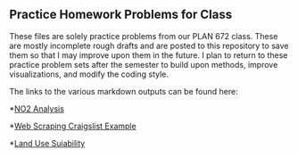## Practice Homework Problems for Class

These files are solely practice problems from our PLAN 672 class. These are mostly incomplete rough drafts and are posted to this repository to save them so that I may improve upon them in the future. I plan to return to these practice problem sets after the semester to build upon methods, improve visualizations, and modify the coding style.
 
The links to the various markdown outputs can be found here:

*[NO2 Analysis](https://github.com/ajrojas1/urban-analytics/blob/master/practice/no2-analysis/Rojas_HW2_PLAN672.md)

*[Web Scraping Craigslist Example](https://github.com/ajrojas1/urban-analytics/blob/master/practice/web-scraping-craigslist/Rojas_HW4.md)

*[Land Use Suiability](https://github.com/ajrojas1/urban-analytics/blob/master/practice/land-use-suitability/Rojas_HW6.md) 
